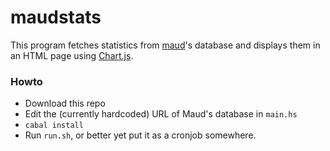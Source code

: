 # maudstats
This program fetches statistics from [maud](https://github.com/hamcha/maud)'s database and displays them in an HTML page using [Chart.js](https://github.com/chartjs/Chart.js).

### Howto

- Download this repo  
- Edit the (currently hardcoded) URL of Maud's database in `main.hs`  
- `cabal install`  
- Run `run.sh`, or better yet put it as a cronjob somewhere.
